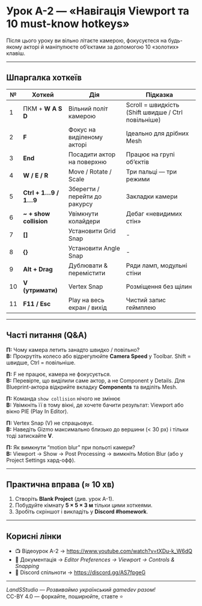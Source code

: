 # Урок A-2 — «Навігація Viewport та 10 must-know hotkeys»   

Після цього уроку ви вільно літаєте камерою, фокусуєтеся на будь-якому акторі й маніпулюєте об’єктами за допомогою 10 «золотих» клавіш.

---

## Шпаргалка хоткеїв

| № | Хоткей | Дія | Підказка |
|---|--------|-----|----------|
| 1 | ПКМ + **W A S D** | Вільний політ камерою | Scroll = швидкість (Shift швидше / Ctrl повільніше) |
| 2 | **F** | Фокус на виділеному акторі | Ідеально для дрібних Mesh |
| 3 | **End** | Посадити актор на поверхню | Працює на групі об’єктів |
| 4 | **W / E / R** | Move / Rotate / Scale | Три пальці — три режими |
| 5 | **Ctrl + 1…9 / 1…9** | Зберегти / перейти до ракурсу | Закладки камери |
| 6 | **~ + show collision** | Увімкнути колайдери | Дебаг «невидимих стін» |
| 7 | **[]** | Установити Grid Snap | - |
| 8 | **{}** | Установити Angle Snap | - |
| 9 | **Alt + Drag** | Дублювати & перемістити | Ряди ламп, модульні стіни |
|10 | **V (утримати)** | Vertex Snap | Розміщення без щілин |
|11 | **F11 / Esc** | Play на весь екран / вихід | Чистий запис геймплею |

---

## Часті питання (Q&A)

**П:** Чому камера летить занадто швидко / повільно?<br>**В:** Прокрутіть колесо або відрегулюйте **Camera Speed** у Toolbar. Shift = швидше, Ctrl = повільніше.

**П:** F не працює, камера не фокусується.<br>**В:** Перевірте, що виділили саме актор, а не Component у Details. Для Blueprint-актора відкрийте вкладку **Components** та виділіть Mesh.

**П:** Команда `show collision` нічого не змінює<br>**В:** Увімкніть її в тому вікні, де хочете бачити результат: Viewport або вікно PIE (Play In Editor).

**П:** Vertex Snap (V) не спрацьовує.<br>**В:** Наведіть Gizmo максимально близько до вершини (< 30 px) і тільки тоді затискайте **V**.

**П:** Як вимкнути “motion blur” при польоті камери?<br>**В:** Viewport → Show → Post Processing → вимкніть Motion Blur (або у Project Settings хард-офф).

---

## Практична вправа (≈ 10 хв)

1. Створіть **Blank Project** (див. урок A-1).  
2. Побудуйте кімнату **5 × 5 × 3 м** тільки цими хоткеями.  
3. Зробіть скріншот і викладіть у **Discord #homework**.

---

## Корисні лінки

- 📺 Відеоурок A-2 → <https://www.youtube.com/watch?v=tXDu-k_W6dQ>  
- 📘 Документація → *Editor Preferences → Viewport → Controls & Snapping*  
- 💬 Discord спільноти → <https://discord.gg/AS7fpgeG>

---

*LandSStudio — Розвиваймо український gamedev разом!*  
CC-BY 4.0 — форкайте, поширюйте, ставте ⭐
